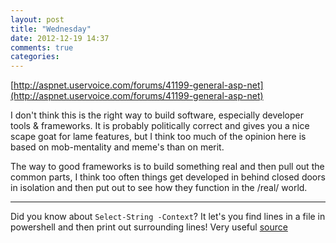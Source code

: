 ```yaml
---
layout: post
title: "Wednesday"
date: 2012-12-19 14:37
comments: true
categories: 
---
```


[http://aspnet.uservoice.com/forums/41199-general-asp-net](http://aspnet.uservoice.com/forums/41199-general-asp-net)

I don't think this is the right way to build software, especially developer tools & frameworks. It is probably politically correct and gives you a nice scape goat for lame features, but I think too much of the opinion here is based on mob-mentality and meme's than on merit.

The way to good frameworks is to build something real and then pull out the common parts, I think too often things get developed in behind closed doors in isolation and then put out to see how they function in the /real/ world.

----

Did you know about `Select-String -Context`? It let's you find lines in a file in powershell and then print out surrounding lines! Very useful [source](http://www.poshpete.com/powershell/parsing-log-files-with-select-string-and-context)